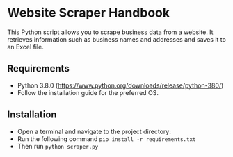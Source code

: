 # Website Scraper Handbook
This Python script allows you to scrape business data from a website. It retrieves information such as business names and addresses and saves it to an Excel file.

## Requirements
- Python 3.8.0 (https://www.python.org/downloads/release/python-380/)
- Follow the installation guide for the preferred OS.

## Installation

- Open a terminal and navigate to the project directory:
- Run the following command `pip install -r requirements.txt`
- Then run `python scraper.py`